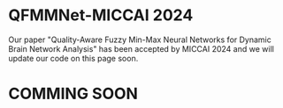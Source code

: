 # QFMMNet-MICCAI 2024
Our paper "Quality-Aware Fuzzy Min-Max Neural Networks for Dynamic Brain Network Analysis" has been accepted by MICCAI 2024 and we will update our code on this page soon.
# COMMING SOON
